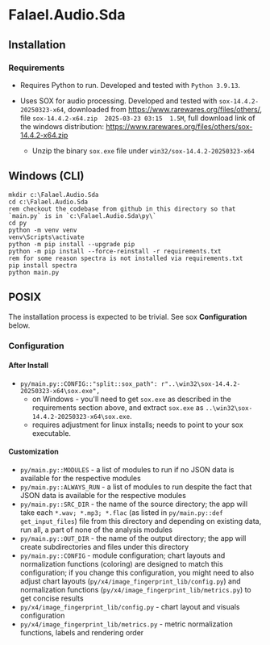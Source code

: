 # Falael.Audio.Sda

## Installation

### Requirements

- Requires Python to run. Developed and tested with `Python 3.9.13`.

- Uses SOX for audio processing. Developed and tested with `sox-14.4.2-20250323-x64`, downloaded from https://www.rarewares.org/files/others/, file `sox-14.4.2-x64.zip  2025-03-23 03:15  1.5M`, full download link of the windows distribution: https://www.rarewares.org/files/others/sox-14.4.2-x64.zip
	- Unzip the binary `sox.exe` file under `win32/sox-14.4.2-20250323-x64`

## Windows (CLI)
```
mkdir c:\Falael.Audio.Sda
cd c:\Falael.Audio.Sda
rem checkout the codebase from github in this directory so that `main.py` is in `c:\Falael.Audio.Sda\py\`
cd py
python -m venv venv
venv\Scripts\activate
python -m pip install --upgrade pip
python -m pip install --force-reinstall -r requirements.txt
rem for some reason spectra is not installed via requirements.txt
pip install spectra
python main.py
```

## POSIX

The installation process is expected to be trivial. See sox __Configuration__ below.

### Configuration

#### After Install

- `py/main.py::CONFIG::"split::sox_path": r"..\win32\sox-14.4.2-20250323-x64\sox.exe",` 
	- on Windows - you'll need to get `sox.exe` as described in the requirements section above, and extract `sox.exe` as `..\win32\sox-14.4.2-20250323-x64\sox.exe`.
	- requires adjustment for linux installs; needs to point to your sox executable.

#### Customization

- `py/main.py::MODULES` - a list of modules to run if no JSON data is available for the respective modules
- `py/main.py::ALWAYS_RUN` - a list of modules to run despite the fact that JSON data is available for the respective modules
- `py/main.py::SRC_DIR` -  the name of the source directory; the app will take each `*.wav; *.mp3; *.flac` (as listed in `py/main.py::def get_input_files`) file from this directory and depending on existing data, run all, a part of none of the analysis modules
- `py/main.py::OUT_DIR` -  the name of the output directory; the app will create subdirectories and files under this directory
- `py/main.py::CONFIG` -  module configuration; chart layouts and normalization functions (coloring) are designed to match this configuration; if you change this configuration, you might need to also adjust chart layouts (`py/x4/image_fingerprint_lib/config.py`) and normalization functions (`py/x4/image_fingerprint_lib/metrics.py`) to get concise results
- `py/x4/image_fingerprint_lib/config.py` - chart layout and visuals configuration
- `py/x4/image_fingerprint_lib/metrics.py` - metric normalization functions, labels and rendering order

